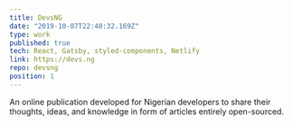 ```yaml
---
title: DevsNG
date: "2019-10-07T22:40:32.169Z"
type: work
published: true
tech: React, Gatsby, styled-components, Netlify
link: https://devs.ng
repo: devsng
position: 1
---
```


An online publication developed for Nigerian developers to share their thoughts, ideas, and knowledge in form of articles entirely open-sourced.
